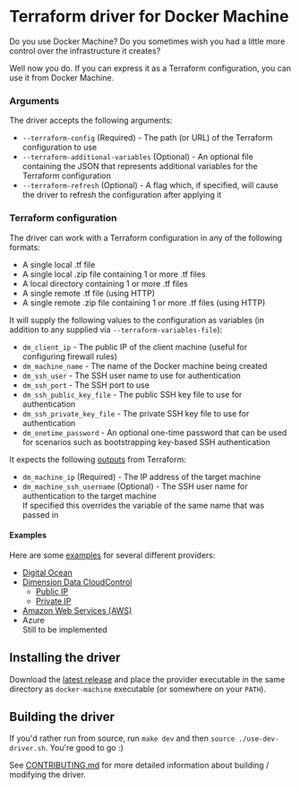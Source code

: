 # Terraform driver for Docker Machine

Do you use Docker Machine?
Do you sometimes wish you had a little more control over the infrastructure it creates?

Well now you do. If you can express it as a Terraform configuration, you can use it from Docker Machine.

### Arguments

The driver accepts the following arguments:

* `--terraform-config` (Required) - The path (or URL) of the Terraform configuration to use
* `--terraform-additional-variables` (Optional) - An optional file containing the JSON that represents additional variables for the Terraform configuration
* `--terraform-refresh` (Optional) - A flag which, if specified, will cause the driver to refresh the configuration after applying it

### Terraform configuration

The driver can work with a Terraform configuration in any of the following formats:

* A single local .tf file
* A single local .zip file containing 1 or more .tf files
* A local directory containing 1 or more .tf files
* A single remote .tf file (using HTTP)
* A single remote .zip file containing 1 or more .tf files (using HTTP)

It will supply the following values to the configuration as variables (in addition to any supplied via `--terraform-variables-file`):

* `dm_client_ip` - The public IP of the client machine (useful for configuring firewall rules)
* `dm_machine_name` - The name of the Docker machine being created
* `dm_ssh_user` - The SSH user name to use for authentication
* `dm_ssh_port` - The SSH port to use
* `dm_ssh_public_key_file` - The public SSH key file to use for authentication
* `dm_ssh_private_key_file` - The private SSH key file to use for authentication
* `dm_onetime_password` - An optional one-time password that can be used for scenarios such as bootstrapping key-based SSH authentication

It expects the following [outputs](https://www.terraform.io/docs/configuration/outputs.html) from Terraform:

* `dm_machine_ip` (Required) - The IP address of the target machine
* `dm_machine_ssh_username` (Optional) - The SSH user name for authentication to the target machine  
If specified this overrides the variable of the same name that was passed in

#### Examples

Here are some [examples](examples) for several different providers:

* [Digital Ocean](examples/digitalocean)
* [Dimension Data CloudControl](examples/ddcloud)
  * [Public IP](examples/ddcloud/public_ip)
  * [Private IP](examples/ddcloud/private_ip)
* [Amazon Web Services (AWS)](examples/aws)
* Azure  
Still to be implemented

## Installing the driver

Download the [latest release](https://github.com/tintoy/docker-machine-driver-terraform/releases) and place the provider executable in the same directory as `docker-machine` executable (or somewhere on your `PATH`).

## Building the driver

If you'd rather run from source, run `make dev` and then `source ./use-dev-driver.sh`. You're good to go :)

See [CONTRIBUTING.md](CONTRIBUTING.md) for more detailed information about building / modifying the driver.

